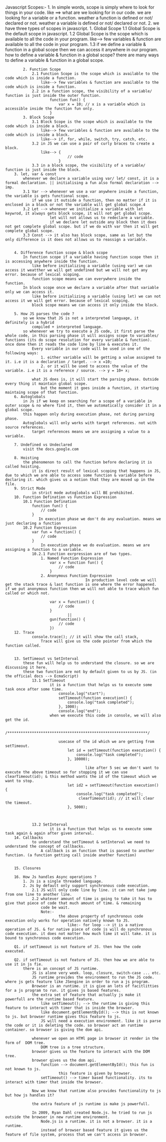 Javascript 
    Scopes:-
        1. In simple words, scope is simply where to look for things in your code.
           like ==> what are we looking for in our code.
                      we are looking for a variable or a function.
                          weather a function is defined or not/ declared or not.
                          weather a variable is defined or not/ declared or not.
        2. we have three types of scopes in javascript.
            1. Global Scope
                1.1 Global Scope is the default scope in javascript.
                1.2 Global Scope is the scope which is available to all the code in your program.
                    like--> few variables & function are available to all the code in your program.
                1.3 if we define a variable & function in a global scope then we can access it anywhere in our program.
                    how to define a variable & function in a global scope?
                        there are many ways to define a variable & function in a global scope.
                          
            2. Function Scope
                2.1 Function Scope is the scope which is available to the code which is inside a function.
                    like--> few variables & function are available to the code which is inside a function.
                2.2 in a function scope, the visibility of a variable/ function is just inside the outer function.
                        function fun() {
                            var x = 10; // x is a variable which is accessible inside the function fun only.
                        }
            3. Block Scope
                3.1 Block Scope is the scope which is available to the code which is inside a block.
                    like--> few variables & function are available to the code which is inside a block.
                    like--> if, for, while, switch, try, catch, etc.
                3.2 in JS we can use a pair of curly braces to create a block.
                    like--> {
                                // code
                            }
                3.3 in a block scope, the visibility of a variable/ function is just inside the block. 
        3. let, var & const
            whenever we declare a variable using var/ let/ const, it is a formal declaration. || initialising a fun also formal declaration --> imp. 
            3.1 Var --> whenever we use a var anywhere inside a function, the variable is gets functional scope. 
                if we use it outside a function, then no matter if it is enclosed in a block or not the variable will get global scope.4
            3.2 Let --> whenever we initialize a variable with let keywrod, it always gets block scope, it will not get global scope.
                        let will not allows us to redeclare a variable.
                        if we declare let outside any block then it does not get complete global scope. but if we do with var then it will get complete global scope.
            3.3 Const --> it also has block scope, same as let but the only difference is it does not allows us to reassign a variable.

     
        4. Difference function scope & block scope
            In function scope if a variable having function scope then it is accessing anywhere inside the function.
                like before initializing a variable (using var) we can access it weatther we will get undefined but we will not get any error. because of lexical scoping.
                function scope means we can everywhere inside the function.
            In block scope once we declare a variable after that variable only we can access it.
                like before initializing a variable (using let) we can not access it we will get error. because of lexical scoping.
                block scope means we can access it only inside the block.
        
        5. How JS parses the code ?
            so we know that JS is not a interpreted language, it definitely is a hybrid 
                compiled + interpreted language.
            so whenever we try to execute a JS code, it first parse the whole code, in this parsing phase it will assigns scope to variables/ functions (its do scope resolution for every variable & function). once done then it reads the code line by line & executes it. 
                Every variable in our code will be used in one of the following ways:
                    1. either variable will be getting a value assigned to it. i.e it is a declaration / target. --> x =10;
                    2. or it will be used to access the value of the variable. i.e it is a reference / source. --> y = 10+ x;

                what JS does is, it will start the parsing phase. Outside every thing it maintain global scope. 
                    but the moment it goes inside a function, it starting maintaing scope of that function. 
        6. Autoglobals
            in Js if we keep on searching for a scope of a variable in outer scope & no where find it, then we automatically consider it in a global scope.
            this happen only during execution phase, not during parsing phase.
            Autoglobals will only works with target references. not with source references.
                target references means we are assigning a value to a variable.
        
        7. Undefined vs Undeclared 
            visit the docs.google.com 

        8. Hoisting
            the phenomenon to call the function before declaring it is called hoisting.
                it is direct result of lexical scoping that happens in JS, due to which we are able to access some function & variable before declaring it. which gives us a notion that they are moved up in the file. 
        9. Strict Mode
                in strict mode autoglobals will BE prehibited.
        10. Function Defination vs Function Expression
            10.1 Function Defination
                function fun() {
                    // code
                }
                   In execution phase we don't do any evaluation. means we just declaring a function
            10.2 Function Expression
                var fun = function() {
                    // code
                }
                    In execution phase we do evaluation. means we are assigning a function to a variable. 
                10.2.1 Function exrpression are of two types.
                    1. Named Function Expression
                        var x = function fun() {
                            // code
                        }
                    2. Anonymous Function Expression
                                        In production level code we will get the stack trace & last function is one where the error happened. if we put anonymous function then we will not able to trace which fun called or which not. 

                        var x = function() {
                            // code
                        }
                                ||
                        gun(function() {
                            // code
                        })
        12. Trace
                console.trace(); // it will show the call stack, 
                    Trace will give us the code pointer from which the function called.
        
        
        13. SetTimeout vs SetInterval
            these fun will help us to understand the closure. so we are discussing it here.
            these two function are not by default given to us by JS. (in the official docs --> EcmaScript)
                13.1 SetTimeout
                        it is a function that helps us to execute some task once after some time. 
                            console.log("start");
                            setTimeout(function execution() {
                                console.log("task completed");
                            }, 1000);
                            console.log("end");
                        when we execute this code in console, we will also get the id. 

                        /***************************************************************/

                            usecase of the id which we are getting from setTimeout.
                                let id = setTimeout(function execution() {
                                    console.log("task completed");
                                }, 10000);

                                        like after 5 sec we don't want to execute the above timeout so for stopping it we can use clearTimeout(id); & this method wants the id of the timeout which we want to stop.
                                let id2 = setTimeout(function execution() {
                                    console.log("task completed");
                                     clearTimeout(id); // it will clear the timeout.
                                }, 5000);
                                                 


                13.2 SetInterval
                        it is a function that helps us to execute some task again & again after given interval.
        14. Callbacks
                to understand the setTimeout & setInterval we need to understand the concept of callbacks.
                    A callback is an function that is passed to another function. (a function getting call inside another function)


        15. Closures

        16. How Js handles Async operations ?
            1. Js is a single threaded language.
            2. Js by default only support synchronous code execution.
                2.1 JS will only code line by line. it can not take jump from one line to another line.
                2.2 whatever amount of time is going to take it has to give that piece of code that much amount of time. & remaining 
                    code be wait. 
                    Note:- 
                            the above property of synchronous code execution only works for operation natively known to JS.
                                like:- for loop --> it is a native operation of JS. & for native piece of code js will do synchronous code execution. it does not matter how much time it will take. it is bound to synchronous code execution.
            
        Q1. if setTimeout is not feature of JS. then how the code executed.

        Q2. if setTimeout is not feature of JS. then how we are able to use it in js fie.
            there is an concept of JS runtime.
                JS is alone very week. loop, closure, switch-case ... etc.  
                JS runtime provides the environment to run the JS code. where js gets feature like JSengine in order to run a js program. 
                Browser is an runtime. it is give an lots of facitlitties for a js program to run. it gives js based features.
                the extra set of feature that actually js make it powerfull are the runtime based feature. 
                    like setTimeout(); --> the runtime is giving this feature to interact with timer that is inside the browser.
                    like document.getElementById(); --> this is not known to js. but browser runtime gives this feature to js.
                    JS will need a execution environment. like it is parse the code or it is deleting the code. so browser act an runtime container. so browser is giving the dom api.  

                whenever we open an HTMl page in browser it render in the form of  DOM tree. 
                    DOM tree is a tree structure.
                browser gives us the feature to interact with the DOM tree. 
                browser gives us the dom api. 
                    function --> document.getElementById(); this fun is not known to js. 
                            this feature is given by browser.
                    setTimeout() --> timer based functionality. its to interact with timer that inside the browser.
                
                Now we know that runtime also provides functionality to js but how js handles it?

                the extra feature of js runtime is make js powerfull. 

                In 2009, Ryan Dahl created Node.js. he tried to run js outside the browser in new runtime environment. 
                    Node.js is a runtime. it is not a browser. it is a runtime.
                    instead of browser based feature it gives us the feature of file system, process that we can't access in browser.



                
        


          